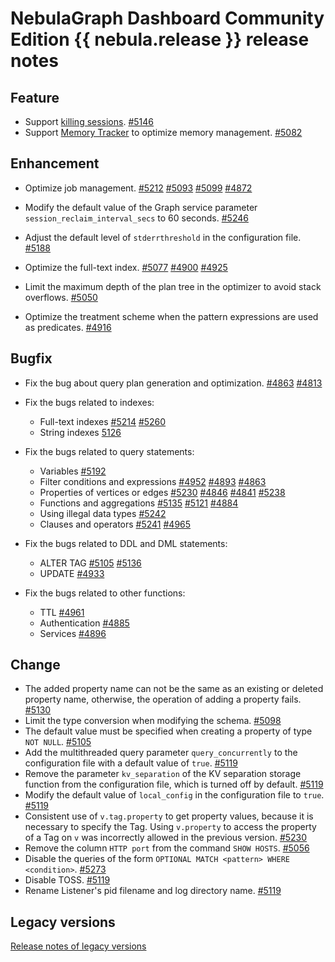 # NebulaGraph Dashboard Community Edition {{ nebula.release }} release notes

## Feature

- Support [killing sessions](../../3.ngql-guide/17.query-tuning-statements/2.kill-session.md). [#5146](https://github.com/vesoft-inc/nebula/pull/5146)
- Support [Memory Tracker](../../5.configurations-and-logs/1.configurations/4.storage-config.md) to optimize memory management. [#5082](https://github.com/vesoft-inc/nebula/pull/5082)

## Enhancement

- Optimize job management. [#5212](https://github.com/vesoft-inc/nebula/pull/5212) [#5093](https://github.com/vesoft-inc/nebula/pull/5093) [#5099](https://github.com/vesoft-inc/nebula/pull/5099) [#4872](https://github.com/vesoft-inc/nebula/pull/4872)

- Modify the default value of the Graph service parameter `session_reclaim_interval_secs` to 60 seconds. [#5246](https://github.com/vesoft-inc/nebula/pull/5246)

- Adjust the default level of `stderrthreshold` in the configuration file. [#5188](https://github.com/vesoft-inc/nebula/pull/5188)

- Optimize the full-text index. [#5077](https://github.com/vesoft-inc/nebula/pull/5077) [#4900](https://github.com/vesoft-inc/nebula/pull/4900) [#4925](https://github.com/vesoft-inc/nebula/pull/4925)

- Limit the maximum depth of the plan tree in the optimizer to avoid stack overflows. [#5050](https://github.com/vesoft-inc/nebula/pull/5050)

- Optimize the treatment scheme when the pattern expressions are used as predicates. [#4916](https://github.com/vesoft-inc/nebula/pull/4916)

## Bugfix

- Fix the bug about query plan generation and optimization. [#4863](https://github.com/vesoft-inc/nebula/pull/4863) [#4813](https://github.com/vesoft-inc/nebula/pull/4813)

- Fix the bugs related to indexes:

  - Full-text indexes [#5214](https://github.com/vesoft-inc/nebula/pull/5214) [#5260](https://github.com/vesoft-inc/nebula/pull/5260)
  - String indexes [5126](https://github.com/vesoft-inc/nebula/pull/5126)

- Fix the bugs related to query statements:

  - Variables [#5192](https://github.com/vesoft-inc/nebula/pull/5192)
  - Filter conditions and expressions [#4952](https://github.com/vesoft-inc/nebula/pull/4952) [#4893](https://github.com/vesoft-inc/nebula/pull/4893) [#4863](https://github.com/vesoft-inc/nebula/pull/4863)
  - Properties of vertices or edges [#5230](https://github.com/vesoft-inc/nebula/pull/5230) [#4846](https://github.com/vesoft-inc/nebula/pull/4846) [#4841](https://github.com/vesoft-inc/nebula/pull/4841) [#5238](https://github.com/vesoft-inc/nebula/pull/5238)
  - Functions and aggregations [#5135](https://github.com/vesoft-inc/nebula/pull/5135) [#5121](https://github.com/vesoft-inc/nebula/pull/5121) [#4884](https://github.com/vesoft-inc/nebula/pull/4884)
  - Using illegal data types [#5242](https://github.com/vesoft-inc/nebula/pull/5242)
  - Clauses and operators [#5241](https://github.com/vesoft-inc/nebula/pull/5241) [#4965](https://github.com/vesoft-inc/nebula/pull/4965)

- Fix the bugs related to DDL and DML statements:

  - ALTER TAG [#5105](https://github.com/vesoft-inc/nebula/pull/5105) [#5136](https://github.com/vesoft-inc/nebula/pull/5136)
  - UPDATE [#4933](https://github.com/vesoft-inc/nebula/pull/4933)

- Fix the bugs related to other functions:

  - TTL [#4961](https://github.com/vesoft-inc/nebula/pull/4961)
  - Authentication [#4885](https://github.com/vesoft-inc/nebula/pull/4885)
  - Services [#4896](https://github.com/vesoft-inc/nebula/pull/4896)

## Change

- The added property name can not be the same as an existing or deleted property name, otherwise, the operation of adding a property fails. [#5130](https://github.com/vesoft-inc/nebula/pull/5130)
- Limit the type conversion when modifying the schema. [#5098](https://github.com/vesoft-inc/nebula/pull/5098)
- The default value must be specified when creating a property of type `NOT NULL`. [#5105](https://github.com/vesoft-inc/nebula/pull/5105)
- Add the multithreaded query parameter `query_concurrently` to  the configuration file with a default value of `true`. [#5119](https://github.com/vesoft-inc/nebula/pull/5119)
- Remove the parameter `kv_separation` of the KV separation storage function from the configuration file, which is turned off by default. [#5119](https://github.com/vesoft-inc/nebula/pull/5119)
- Modify the default value of `local_config` in the configuration file to `true`. [#5119](https://github.com/vesoft-inc/nebula/pull/5119)
- Consistent use of `v.tag.property` to get property values, because it is necessary to specify the Tag. Using `v.property` to access the property of a Tag on `v` was incorrectly allowed in the previous version. [#5230](https://github.com/vesoft-inc/nebula/pull/5230)
- Remove the column `HTTP port` from the command `SHOW HOSTS`. [#5056](https://github.com/vesoft-inc/nebula/pull/5056)
- Disable the queries of the form `OPTIONAL MATCH <pattern> WHERE <condition>`. [#5273](https://github.com/vesoft-inc/nebula/pull/5273)
- Disable TOSS. [#5119](https://github.com/vesoft-inc/nebula/pull/5119)
- Rename Listener's pid filename and log directory name. [#5119](https://github.com/vesoft-inc/nebula/pull/5119)

## Legacy versions

[Release notes of legacy versions](https://nebula-graph.io/posts/)